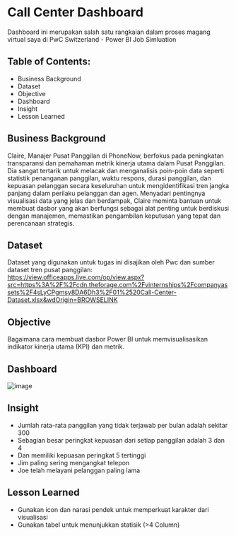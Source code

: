 # Call Center Dashboard

Dashboard ini merupakan salah satu rangkaian dalam proses magang virtual saya di PwC Switzerland - Power BI Job Simluation

## Table of Contents:

- Business Background
- Dataset
- Objective
- Dashboard
- Insight
- Lesson Learned

  
## Business Background
Claire, Manajer Pusat Panggilan di PhoneNow, berfokus pada peningkatan transparansi dan pemahaman metrik kinerja utama dalam Pusat Panggilan. Dia sangat tertarik untuk melacak dan menganalisis poin-poin data seperti statistik penanganan panggilan, waktu respons, durasi panggilan, dan kepuasan pelanggan secara keseluruhan untuk mengidentifikasi tren jangka panjang dalam perilaku pelanggan dan agen. Menyadari pentingnya visualisasi data yang jelas dan berdampak, Claire meminta bantuan untuk membuat dasbor yang akan berfungsi sebagai alat penting untuk berdiskusi dengan manajemen, memastikan pengambilan keputusan yang tepat dan perencanaan strategis.

## Dataset
Dataset yang digunakan untuk tugas ini disajikan oleh Pwc dan sumber dataset tren pusat panggilan: https://view.officeapps.live.com/op/view.aspx?src=https%3A%2F%2Fcdn.theforage.com%2Fvinternships%2Fcompanyassets%2F4sLyCPgmsy8DA6Dh3%2F01%2520Call-Center-Dataset.xlsx&wdOrigin=BROWSELINK

## Objective
Bagaimana cara membuat dasbor Power BI untuk memvisualisasikan indikator kinerja utama (KPI) dan metrik.

## Dashboard
![image](https://github.com/user-attachments/assets/95ba6e20-b9b8-4703-8038-e94af78bac78)

## Insight
- Jumlah rata-rata panggilan yang tidak terjawab per bulan adalah sekitar 300
- Sebagian besar peringkat kepuasan dari setiap panggilan adalah 3 dan 4
- Dan memiliki kepuasan peringkat 5 tertinggi
- Jim paling sering mengangkat telepon
- Joe telah melayani pelanggan paling lama

## Lesson Learned
-	Gunakan icon dan narasi pendek untuk memperkuat karakter dari visualisasi
-	Gunakan tabel untuk menunjukkan statisik (>4 Column)
